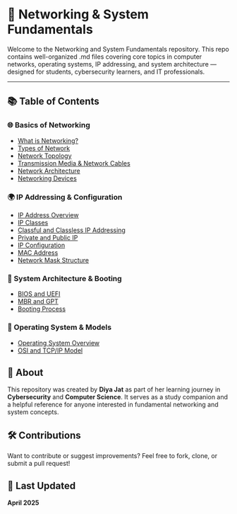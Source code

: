 # 📘 Networking & System Fundamentals

Welcome to the Networking and System Fundamentals repository. This repo contains well-organized .md files covering core topics in computer networks, operating systems, IP addressing, and system architecture — designed for students, cybersecurity learners, and IT professionals.

---

## 📚 Table of Contents

### 🌐 Basics of Networking
- [What is Networking?](Basics-of-Networking/What-is-networks-overview.md)
- [Types of Network](Basics-of-Networking/Types-of-Network.md)
- [Network Topology](Basics-of-Networking/Network-Topology.md)
- [Transmission Media & Network Cables](Basics-of-Networking/Transmission-Media-and-Network-Cables.md)
- [Network Architecture](Basics-of-Networking/Network-Architecture.md)
- [Networking Devices](Basics-of-Networking/Networking-Devices.md)

### 🌍 IP Addressing & Configuration
- [IP Address Overview](IP-Addressing-and-Configuration/IPAddress-overview.md)
- [IP Classes](IP-Addressing-and-Configuration/IP-Classes.md)
- [Classful and Classless IP Addressing](IP-Addressing-and-Configuration/Classfull-and-Classless.md)
- [Private and Public IP](IP-Addressing-and-Configuration/Private-and-Public-IP.md)
- [IP Configuration](IP-Addressing-and-Configuration/IP-Configuration.md)
- [MAC Address](IP-Addressing-and-Configuration/MAC-Address.md)
- [Network Mask Structure](IP-Addressing-and-Configuration/Network-Mask-Structure.md)

### 💾 System Architecture & Booting
- [BIOS and UEFI](System-Architecture-and-Booting/BIOS-and-UEFI.md)
- [MBR and GPT](System-Architecture-and-Booting/MBR-and-GPT.md)
- [Booting Process](System-Architecture-and-Booting/Booting-Process.md)

### 🧠 Operating System & Models
- [Operating System Overview](OS-and-Models/Operating-System.md)
- [OSI and TCP/IP Model](OS-and-Models/OSI-and-TCP-Model.md)



## 📎 About

This repository was created by **Diya Jat** as part of her learning journey in **Cybersecurity** and **Computer Science**. It serves as a study companion and a helpful reference for anyone interested in fundamental networking and system concepts.



## 🛠️ Contributions

Want to contribute or suggest improvements? Feel free to fork, clone, or submit a pull request!



## 📅 Last Updated

**April 2025**


